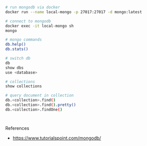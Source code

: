 

```bash
# run mongodb via docker
docker run --name local-mongo -p 27017:27017 -d mongo:latest

# connect to mongodb
docker exec -it local-mongo sh 
mongo 

# mongo commands
db.help()
db.stats()

# switch db
db 
show dbs
use <database>

# collections
show collections

# query document in collection
db.<collection>.find()
db.<collection>.find().pretty()
db.<collection>.findOne()




```

References
- <https://www.tutorialspoint.com/mongodb/>

